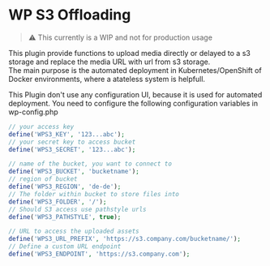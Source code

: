 WP S3 Offloading
================

> :warning: This currently is a WIP and not for production usage

This plugin provide functions to upload media directly or delayed to a s3 storage and replace the media URL with url from s3 storage.  
The main purpose is the automated deployment in Kubernetes/OpenShift of Docker environments, where a atateless system is helpfull.

This Plugin don't use any configuration UI, because it is used for automated deployment. You need to configure the following configuration variables in wp-config.php

```php
// your access key
define('WPS3_KEY', '123...abc');
// your secret key to access bucket
define('WPS3_SECRET', '123...abc');

// name of the bucket, you want to connect to
define('WPS3_BUCKET', 'bucketname');
// region of bucket
define('WPS3_REGION', 'de-de');
// The folder within bucket to store files into
define('WPS3_FOLDER', '/');
// Should S3 access use pathstyle urls
define('WPS3_PATHSTYLE', true);

// URL to access the uploaded assets
define('WPS3_URL_PREFIX', 'https://s3.company.com/bucketname/');
// Define a custom URL endpoint
define('WPS3_ENDPOINT', 'https://s3.company.com');
```